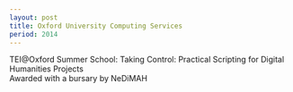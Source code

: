 ```yaml
---
layout: post
title: Oxford University Computing Services
period: 2014
---
```

TEI@Oxford Summer School: Taking Control: Practical Scripting for Digital Humanities Projects  
Awarded with a bursary by NeDiMAH
